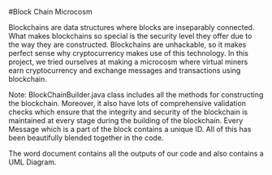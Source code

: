 

#Block Chain Microcosm 

Blockchains are data structures where blocks are inseparably connected. 
What makes blockchains so special is the security level they offer due to the way they are constructed.
Blockchains are unhackable, so it makes perfect sense why cryptocurrency makes use of this technology.
In this project, we tried ourselves at making a microcosm where virtual miners earn cryptocurrency and 
exchange messages and transactions using blockchain. 

Note:
BlockChainBuilder.java class includes all the methods for constructing the blockchain.
Moreover, it also have lots of comprehensive validation checks which ensure that the
integrity and security of the blockchain is maintained at every stage during the building
of the blockchain. Every Message which is a part of the block contains a unique ID.
All of this has been beautifully blended together in the code. 

The word document contains all the outputs of our code and also contains a UML 
Diagram.
